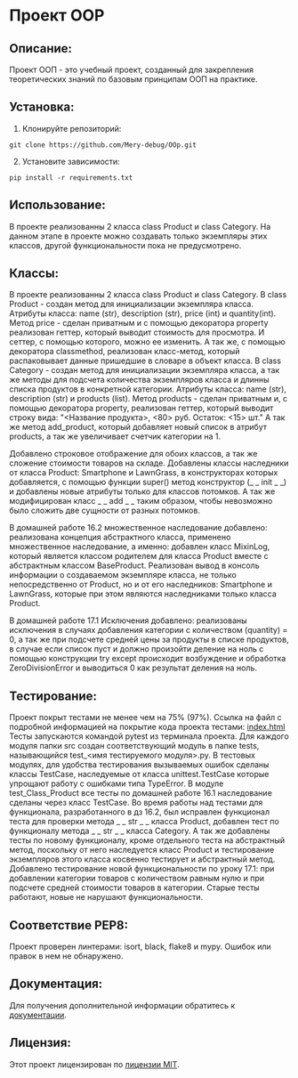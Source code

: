 # Проект OOP

## Описание:

Проект ООП - это учебный проект, созданный для закрепления теоретических знаний по базовым принципам ООП на практике.

## Установка:

1. Клонируйте репозиторий:
```
git clone https://github.com/Mery-debug/OOp.git
```
2. Установите зависимости:
```
pip install -r requirements.txt
```
## Использование:

В проекте реализованны 2 класса class Product и class Category.
На данном этапе в проекте можно создавать только экземпляры этих классов, другой функциональности пока не предусмотрено.


## Классы:

В проекте реализованны 2 класса class Product и class Category. 
В class Product - создан метод для инициализации экземпляра класса. Атрибуты класса: name (str), description (str), 
price (int) и quantity(int).
Метод price - сделан приватным и с помощью декоратора property реализован геттер, который выводит стоимость для 
просмотра. И сеттер, с помощью которого, можно ее изменить. А так же, с помощью декоратора classmethod, реализован 
класс-метод, который распаковывает данные пришедшие в словаре в объект класса.
В class Category - создан метод для инициализации экземпляра класса, а так же методы для подсчета количества экземпляров 
класса и длинны списка продуктов в конкретной категории. Атрибуты класса: name (str), description (str) и products (list).
Метод products - сделан приватным и, с помощью декоратора property, реализован геттер, который выводит строку вида:
"<Название продукта>, <80> руб. Остаток: <15> шт." А так же метод add_product, который добавляет новый список в атрибут 
products, а так же увеличивает счетчик категории на 1.

Добавлено строковое отображение для обоих классов, а так же сложение стоимости товаров на складе.
Добавлены классы наследники от класса Product: Smartphone и LawnGrass, в конструкторах которых добавляется, с помощью 
функции super() метод конструктор (_ _ init _ _) и добавлены новые атрибуты только для классов потомков. А так же 
модифицирован класс _ _ add _ _ таким образом, чтобы невозможно было сложить две сущности от разных потомков. 

В домашней работе 16.2 множественное наследование добавлено:
реализована концепция абстрактного класса, применено множественное наследование, а именно: добавлен класс MixinLog, 
который является классом родителем для класса Product вместе с абстрактным классом BaseProduct.
Реализован вывод в консоль информации о создаваемом экземпляре класса, не только непосредственно от Product, 
но и от его наследников: Smartphone и LawnGrass, которые при этом являются наследниками только класса Product.

В домашней работе 17.1 Исключения добавлено:
реализованы исключения в случаях добавления категории с количеством (quantity) = 0, а так же при подсчете средней цены 
за продукты в списке продуктов, в случае если список пуст и должно произойти деление на ноль с помощью конструкции try except 
происходит возбуждение и обработка ZeroDivisionError и выводиться 0 как результат деления на ноль.

## Тестирование:

Проект покрыт тестами не менее чем на 75% (97%). 
Ссылка на файл с подробной информацией на покрытие кода проекта тестами: [index.html](index.html)
Тесты запускаются командой pytest из терминала проекта.
Для каждого модуля папки src создан соответствующий модуль в папке tests, называющийся test_<имя тестируемого модуля>.py.
В тестовых модулях, для удобства тестирования вызываемых ошибок сделаны классы TestCase, наследуемые от класса 
unittest.TestCase которые упрощают работу с ошибками типа TypeError. В модуле test_Class_Product все тесты по домашней 
работе 16.1 наследование сделаны через класс TestCase.
Во время работы над тестами для функционала, разработанного в дз 16.2, был исправлен функционал теста для проверки 
метода _ _ str _ _ класса Product, добавлен тест по функционалу метода _ _ str _ _ класса Category.
А так же добавлены тесты по новому функционалу, кроме отдельного теста на абстрактный метод, поскольку от него наследуется 
класс Product и тестирование экземпляров этого класса косвенно тестирует и абстрактный метод.
Добавлено тестирование новой функциональности по уроку 17.1: при добавлении категории товаров с количеством равным нулю и 
при подсчете средней стоимости товаров в категории. Старые тесты работают, новые не нарушают функциональности. 


## Соответствие PEP8:

Проект проверен линтерами: isort, black, flake8 и mypy. Ошибок или правок в нем не обнаружено.

## Документация:

Для получения дополнительной информации обратитесь к [документации](docs/README.md).

## Лицензия:

Этот проект лицензирован по [лицензии MIT](LICENSE).